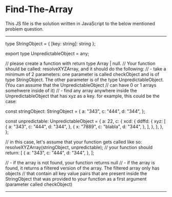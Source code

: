 # Find-The-Array
This JS file is the solution written in JavaScript to the below mentioned problem question. 

-----------------------------------------------------------------------------------------------------------------------------------------------------------
type StringObject = { [key: string]: string };

export type UnpredictableObject = any;

// please create a function with return type Array<StringObject> | null.
// Your function should be called: resolveXYZArray, and it should do the following:
// - take a minimum of 2 parameters: one parameter is called checkObject and is of type StringObject. The other parameter is of the type UnpredictableObject. (You can assume that the UnpredictableObject
//   can have 0 or 1 arrays somehwere inside of it)
// - find any array anywhere inside the UnpredictableObject that has xyz as a key. for example, this could be the case:

const stringObject: StringObject = {
  a: "343",
  c: "444",
  d: "344",
};

const unpredictable: UnpredictableObject = {
  a: 22,
  c: {
    xcd: {
      ddffd: {
        xyz: [
          {
            a: "343",
            c: "444",
            d: "344",
          },
          {
            x: "7889",
            c: "blabla",
            d: "344",
          },
        ],
      },
    },
  },
};

// in this case, let's assume that your function gets called like so: resolveXYZArray(stringObject, unpredictable);
// your function should return:
[
  {
    a: "343",
    c: "444",
    d: "344",
  },
];

// - if the array is not found, your function returns null
// - if the array is found, it returns a filtered version of the array. The filtered array only has objects
//   that contain all key value pairs that are present inside the StringObject that was provided to your function as a first argument (parameter called checkObject)


-----------------------------------------------------------------------------------------------------------------------------------------------------------
